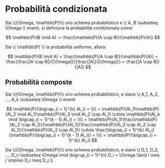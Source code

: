# Probabilità condizionata

Sia \\((\Omega, \mathbb{P})\\) uno schema probabilistico e \\( A, B \subseteq \Omega \\) eventi, si definisce la probabilità condizionata come:

$$
\mathbb{P}(B \mid A) := \frac{\mathbb{P}(A \cap B)}{\mathbb{P}(A)}
$$

Sia \\( \mathbb{P} \\) la probabilità uniforme, allora:

$$
\mathbb{P}(B \mid A) = \frac{\mathbb{P}(A \cap B)}{\mathbb{P}(A)} = \frac{\frac{|A \cap B|}{|\Omega|}}{\frac{|A|}{|\Omega|}} = \frac{|A \cap B|}{|A|}
$$

## Probabilità composte

Sia \\((\Omega, \mathbb{P})\\) uno schema probabilistico, e siano \\( A\_1, A\_2, ..., A\_k \subseteq \Omega \\) eventi

$$
\mathbb{P}(\bigcap_{i = 1}^{k} A\_i) = \\\\
= \mathbb{P}(A\_1)\mathbb{P}(A\_2 \mid A\_1)\mathbb{P}(A\_3 \mid A\_2 \cap A\_1) \cdots \mathbb{P}(A\_k \mid \bigcap_{i = 1}^{k - 1} A\_i) = \\\\
= \mathbb{P}(A\_1)\frac{\mathbb{P}(A\_2 \cap A\_1)}{\mathbb{P}(A\_1)}\frac{\mathbb{P}(A\_3 \cap A\_2 \cap A\_1)}{\mathbb{P}(A\_2 \cap A\_1)} \cdots \frac{\bigcap_{i = 1}^{k} A\_i}{\mathbb{P}(\bigcap_{i = 1}^{k - 1} A\_i)} = \\\\
= \mathbb{P}(\bigcap_{i = 1}^{k} A\_i)
$$

Sia \\((\Omega, \mathbb{P})\\) uno schema probabilistico, e siano \\( D\_1, D\_2, ..., D\_n \subseteq \Omega \mid \bigcup_{i = 1}^{n} D\_i = \Omega \land i \neq j \implies D\_i \neq D\_j \\) 
